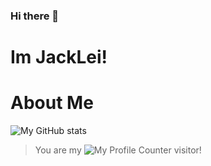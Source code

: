 ### Hi there 👋
# Im JackLei!

# About Me
![My GitHub stats](https://github-readme-stats.vercel.app/api?username=imJack6&count_private=true&show_icons=true&theme=radical&locale=cn)

> You are my ![My Profile Counter](https://profile-counter.glitch.me/imJack6/count.svg) visitor!

<!--
**imJack6/imJack6** is a ✨ _special_ ✨ repository because its `README.md` (this file) appears on your GitHub profile.

Here are some ideas to get you started:

- 🔭 I’m currently working on ...
- 🌱 I’m currently learning ...
- 👯 I’m looking to collaborate on ...
- 🤔 I’m looking for help with ...
- 💬 Ask me about ...
- 📫 How to reach me: ...
- 😄 Pronouns: ...
- ⚡ Fun fact: ...
-->
